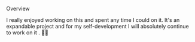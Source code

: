 Overview

I really enjoyed working on this and spent any time I could on it. It's an expandable project and for my self-development I will absolutely continue to work on it . 🏃‍♀️
